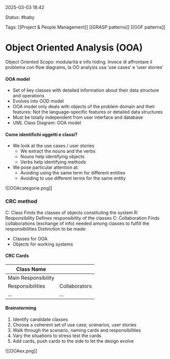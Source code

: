 2025-03-03 18:42

Status: #baby

Tags: [[Project & People Management]] [[GRASP patterns]] [[GOF patterns]]
# Object Oriented Analysis (OOA)

Object Oriented
Scopo: modularità e info hiding.
Invece di affrontare il problema con flow diagrams, la OO analysis usa ‘use cases’ e ‘user stories’ 
#### OOA model
- Set of key classes with detailed information about their data structure and operations
- Evolves into OOD model
- OOA model only deals with objects of the problem domain and their features: Not the language-specific features or detailed data structures
- Must be totally independent from user interface and database
- UML Class Diagram: OOA model
#### Come identifichi oggetti e classi?
- We look at the use cases / user stories
	- We extract the nouns and the verbs
	- Nouns help identifying objects
	- Verbs help identifying methods
- We pose particular attention at:
	- Avoiding using the same term for different entities
	- Avoiding to use different terms for the same entity
	  
![[OOAcategorie.png]]

### CRC method
C: Class
	Finds the classes of objects constituting the system
R: Responsibility
	Defines responsibility of the classes
C: Collaboration
	Finds collaborations (exchange of info) needed among classes to fulfill the responsibilities
Distinction to be made:
- Classes for OOA
- Objects for working systems
#### CRC Cards

| Class Name          |               |
| ------------------- | ------------- |
| Main Responsibility |               |
| Responsibilities    | Collaborators |
| ...                 | ...           |
#### Brainstorming
1. Identify candidate classes
2. Choose a coherent set of use case, scenarios, user stories
3. Walk through the scenario, naming cards and responsibilities
4. Vary the situations to stress test the cards
5. Add cards, push cards to the side to let the design evolve

![[OOAex.png]]